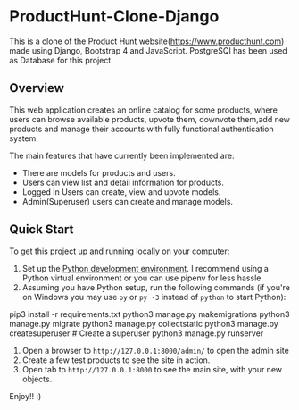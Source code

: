 # ProductHunt-Clone-Django
This is a clone of the Product Hunt website(https://www.producthunt.com) made using Django, Bootstrap 4 and JavaScript.
PostgreSQl has been used as Database for this project.
## Overview

This web application creates an online catalog for some products, where users can browse available products, upvote them, downvote them,add new products and manage their accounts with fully functional authentication system.

The main features that have currently been implemented are:

* There are models for products and users.
* Users can view list and detail information for products.
* Logged In Users can create, view and upvote models.
* Admin(Superuser) users can create and manage models.

## Quick Start

To get this project up and running locally on your computer:
1. Set up the [Python development environment](https://developer.mozilla.org/en-US/docs/Learn/Server-side/Django/development_environment).
I recommend using a Python virtual environment or you can use pipenv for less hassle.
1. Assuming you have Python setup, run the following commands (if you're on Windows you may use `py` or `py -3` instead of `python` to start Python):

pip3 install -r requirements.txt
python3 manage.py makemigrations
python3 manage.py migrate
python3 manage.py collectstatic
python3 manage.py createsuperuser # Create a superuser
python3 manage.py runserver
1. Open a browser to `http://127.0.0.1:8000/admin/` to open the admin site
2. Create a few test products to see the site in action.
3. Open tab to `http://127.0.0.1:8000` to see the main site, with your new objects.

Enjoy!! :)
